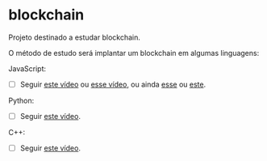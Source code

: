 # blockchain

Projeto destinado a estudar blockchain.

O método de estudo será implantar um blockchain em algumas linguagens:

JavaScript:

- [ ] Seguir [este vídeo](https://www.youtube.com/watch?v=L6X7BqRZ96s) ou
[esse vídeo](https://www.youtube.com/watch?v=QQgKNhCO7p0), ou ainda 
[esse](https://www.youtube.com/watch?v=FZpr2kUNV_k) ou 
[este](https://www.youtube.com/watch?v=JZsFVw_JTjg).

Python:

- [ ] Seguir [este vídeo](https://www.youtube.com/watch?v=b81Ib_oYbFk).

C++: 

- [ ] Seguir [este vídeo](https://www.youtube.com/watch?v=2VDQeQfh4Hs).




